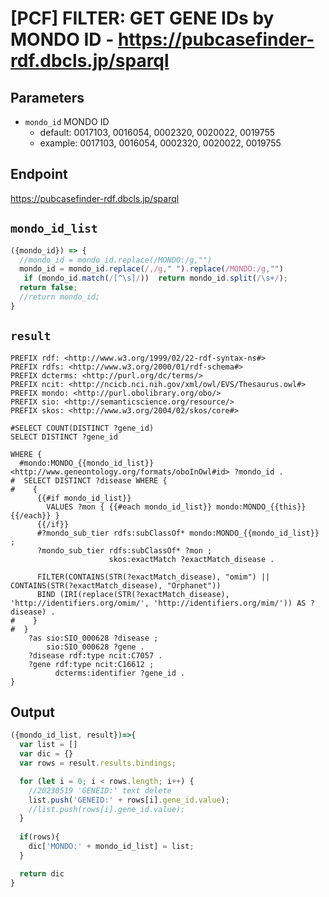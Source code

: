 # [PCF] FILTER: GET GENE IDs by MONDO ID - https://pubcasefinder-rdf.dbcls.jp/sparql
## Parameters
* `mondo_id` MONDO ID
  * default: 0017103, 0016054, 0002320, 0020022, 0019755
  * example: 0017103, 0016054, 0002320, 0020022, 0019755

## Endpoint
https://pubcasefinder-rdf.dbcls.jp/sparql

## `mondo_id_list`
```javascript
({mondo_id}) => {
  //mondo_id = mondo_id.replace(/MONDO:/g,"")
  mondo_id = mondo_id.replace(/,/g," ").replace(/MONDO:/g,"")
   if (mondo_id.match(/[^\s]/))  return mondo_id.split(/\s+/);
  return false;
  //return mondo_id;
}
```

## `result` 
```sparql
PREFIX rdf: <http://www.w3.org/1999/02/22-rdf-syntax-ns#>
PREFIX rdfs: <http://www.w3.org/2000/01/rdf-schema#>
PREFIX dcterms: <http://purl.org/dc/terms/>
PREFIX ncit: <http://ncicb.nci.nih.gov/xml/owl/EVS/Thesaurus.owl#>
PREFIX mondo: <http://purl.obolibrary.org/obo/>
PREFIX sio: <http://semanticscience.org/resource/>
PREFIX skos: <http://www.w3.org/2004/02/skos/core#>

#SELECT COUNT(DISTINCT ?gene_id)
SELECT DISTINCT ?gene_id

WHERE {
  #mondo:MONDO_{{mondo_id_list}} <http://www.geneontology.org/formats/oboInOwl#id> ?mondo_id .
#  SELECT DISTINCT ?disease WHERE {
#    {
      {{#if mondo_id_list}}
        VALUES ?mon { {{#each mondo_id_list}} mondo:MONDO_{{this}} {{/each}} }
      {{/if}}
      #?mondo_sub_tier rdfs:subClassOf* mondo:MONDO_{{mondo_id_list}} ;
      ?mondo_sub_tier rdfs:subClassOf* ?mon ;
                      skos:exactMatch ?exactMatch_disease .
      
      FILTER(CONTAINS(STR(?exactMatch_disease), "omim") || CONTAINS(STR(?exactMatch_disease), "Orphanet"))
      BIND (IRI(replace(STR(?exactMatch_disease), 'http://identifiers.org/omim/', 'http://identifiers.org/mim/')) AS ?disease) .
#    }
#  }
    ?as sio:SIO_000628 ?disease ;
        sio:SIO_000628 ?gene .
    ?disease rdf:type ncit:C7057 .
    ?gene rdf:type ncit:C16612 ;
          dcterms:identifier ?gene_id . 
}
```

## Output
```javascript
({mondo_id_list, result})=>{ 
  var list = []
  var dic = {}
  var rows = result.results.bindings;

  for (let i = 0; i < rows.length; i++) {
    //20230519 'GENEID:' text delete
    list.push('GENEID:' + rows[i].gene_id.value);
    //list.push(rows[i].gene_id.value);
  }
  
  if(rows){
    dic['MONDO:' + mondo_id_list] = list;
  }

  return dic
}